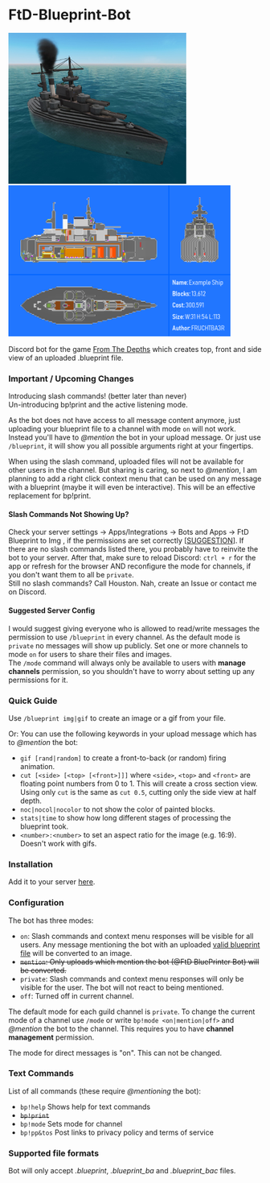 # FtD-Blueprint-Bot
<picture>
  <img src="/example/PreDread_Example_Screenshot.png" alt="Ship Screenshot" style="height:300px">
</picture>
<picture>
  <img src="/example/PreDread_Example_view.gif" alt="Ship Blueprint" style="height:300px">
</picture>

Discord bot for the game [From The Depths](https://fromthedepthsgame.com/) which creates top, front and side view of an uploaded .blueprint file.

### Important / Upcoming Changes
Introducing slash commands! (better later than never) <br/>
Un-introducing bp!print and the active listening mode.

As the bot does not have access to all message content anymore, just uploading your blueprint file to a channel with mode `on` will not work. Instead you'll have to *@mention* the bot in your upload message. Or just use `/blueprint`, it will show you all possible arguments right at your fingertips.

When using the slash command, uploaded files will not be available for other users in the channel. But sharing is caring, so next to *@mention*, I am planning to add a right click context menu that can be used on any message with a blueprint (maybe it will even be interactive). This will be an effective replacement for bp!print.

#### Slash Commands Not Showing Up?
Check your server settings -> Apps/Integrations -> Bots and Apps -> FtD Blueprint to Img , if the permissions are set correctly \[[SUGGESTION](#suggested-server-config)\]. If there are no slash commands listed there, you probably have to reinvite the bot to your server. After that, make sure to reload Discord: `ctrl + r` for the app or refresh for the browser AND reconfigure the mode for channels, if you don't want them to all be `private`.<br/>
Still no slash commands? Call Houston. Nah, create an Issue or contact me on Discord.

#### Suggested Server Config
I would suggest giving everyone who is allowed to read/write messages the permission to use `/blueprint` in every channel. As the default mode is `private` no messages will show up publicly.
Set one or more channels to mode `on` for users to share their files and images.<br/>
The `/mode` command will always only be available to users with **manage channels** permission, so you shouldn't have to worry about setting up any permissions for it.

### Quick Guide
Use `/blueprint img|gif` to create an image or a gif from your file.

Or: You can use the following keywords in your upload message which has to *@mention* the bot:
- `gif [rand|random]` to create a front-to-back (or random) firing animation.
- `cut [<side> [<top> [<front>]]]` where `<side>`, `<top>` and `<front>` are floating point numbers from 0 to 1. This will create a cross section view. Using only `cut` is the same as `cut 0.5`, cutting only the side view at half depth.
- `noc|nocol|nocolor` to not show the color of painted blocks.
- `stats|time` to show how long different stages of processing the blueprint took.
- `<number>:<number>` to set an aspect ratio for the image (e.g. 16:9). Doesn't work with gifs.

### Installation
Add it to your server [here](https://fruchtba3r.github.io/FtD-Blueprint-Bot/).

### Configuration
The bot has three modes:
- `on`: Slash commands and context menu responses will be visible for all users. Any message mentioning the bot with an uploaded [valid blueprint file](#supported-file-formats) will be converted to an image.
- ~~`mention`: Only uploads which mention the bot (@FtD BluePrinter Bot) will be converted.~~
- `private`: Slash commands and context menu responses will only be visible for the user. The bot will not react to being mentioned.
- `off`: Turned off in current channel.

The default mode for each guild channel is `private`.
To change the current mode of a channel use `/mode` or write `bp!mode <on|mention|off>` and *@mention* the bot to the channel. This requires you to have **channel management** permission.

The mode for direct messages is "on". This can not be changed.

### Text Commands
List of all commands (these require *@mentioning* the bot):
- `bp!help` Shows help for text commands
- ~~`bp!print`~~
- `bp!mode` Sets mode for channel
- `bp!pp&tos` Post links to privacy policy and terms of service

### Supported file formats
Bot will only accept *.blueprint*, *.blueprint_ba* and *.blueprint_bac* files.

